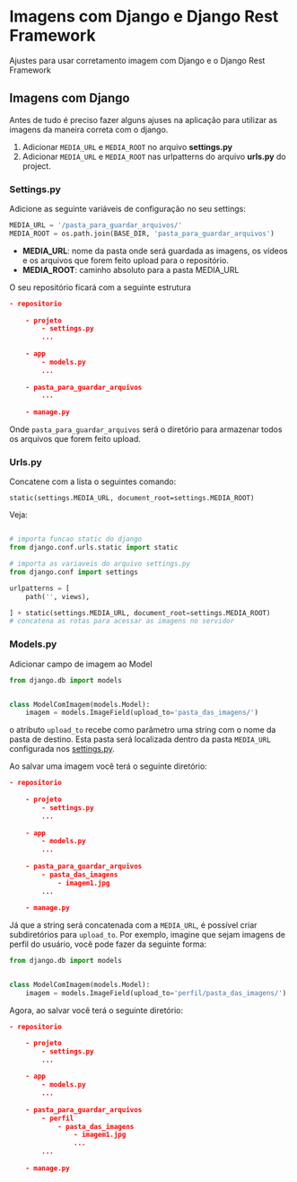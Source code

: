 # Imagens com Django e Django Rest Framework

Ajustes para usar corretamento imagem com Django e o Django Rest Framework

## Imagens com Django

Antes de tudo é preciso fazer alguns ajuses na aplicação para utilizar as 
imagens da maneira correta com o django.

1. Adicionar `MEDIA_URL` e `MEDIA_ROOT` no arquivo **settings.py**
2. Adicionar `MEDIA_URL` e `MEDIA_ROOT` nas urlpatterns do arquivo **urls.py** do project.

### Settings.py

Adicione as seguinte variáveis de configuração no seu settings:

```python
MEDIA_URL = '/pasta_para_guardar_arquivos/'
MEDIA_ROOT = os.path.join(BASE_DIR, 'pasta_para_guardar_arquivos')
```

* **MEDIA_URL**: nome da pasta onde será guardada as imagens, os vídeos e os arquivos
que forem feito upload para o repositório.
* **MEDIA_ROOT**: caminho absoluto para a pasta MEDIA_URL

O seu repositório ficará com a seguinte estrutura

```json
- repositorio
   
    - projeto
        - settings.py
        ...
   
    - app
        - models.py
        ...
   
    - pasta_para_guardar_arquivos
        ...
    
    - manage.py
```

Onde `pasta_para_guardar_arquivos` será o diretório para armazenar todos os arquivos que forem
feito upload.

### Urls.py

Concatene com a lista o seguintes comando:

`static(settings.MEDIA_URL, document_root=settings.MEDIA_ROOT)`

Veja:
```python

# importa funcao static do django
from django.conf.urls.static import static  

# importa as variaveis do arquivo settings.py
from django.conf import settings  

urlpatterns = [
    path('', views),

] + static(settings.MEDIA_URL, document_root=settings.MEDIA_ROOT)
# concatena as rotas para acessar as imagens no servidor
```

### Models.py

Adicionar campo de imagem ao Model

```python
from django.db import models


class ModelComImagem(models.Model):
    imagem = models.ImageField(upload_to='pasta_das_imagens/')
```

o atributo `upload_to` recebe como parâmetro uma string com o nome da pasta de destino. Esta pasta será
localizada dentro da pasta `MEDIA_URL` configurada nos [settings.py](#settingspy). 

Ao salvar uma imagem você terá o seguinte diretório:

```json
- repositorio
   
    - projeto
        - settings.py
        ...
   
    - app
        - models.py
        ...
   
    - pasta_para_guardar_arquivos
        - pasta_das_imagens
            - imagem1.jpg
        ...
    
    - manage.py
```

Já que a string será concatenada com a `MEDIA_URL`, é possível criar subdiretórios para `upload_to`.
Por exemplo, imagine que sejam imagens de perfil do usuário, você pode fazer da seguinte forma:
 
```python
from django.db import models


class ModelComImagem(models.Model):
    imagem = models.ImageField(upload_to='perfil/pasta_das_imagens/')
```

Agora, ao salvar você terá o seguinte diretório:


```json
- repositorio

    - projeto
        - settings.py
        ...
   
    - app
        - models.py
        ...
   
    - pasta_para_guardar_arquivos
        - perfil
            - pasta_das_imagens
                - imagem1.jpg
                ...
        ...
    
    - manage.py
```